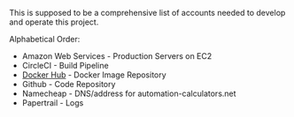 This is supposed to be a comprehensive list of accounts needed to develop and operate this project.

Alphabetical Order:

* Amazon Web Services - Production Servers on EC2
* CircleCI - Build Pipeline
* [Docker Hub](https://hub.docker.com/r/automationcalculator/automation-calculator-rails/) - Docker Image Repository
* Github - Code Repository
* Namecheap - DNS/address for automation-calculators.net
* Papertrail - Logs
